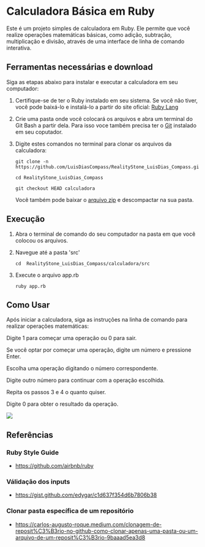 # Calculadora Básica em Ruby

Este é um projeto simples de calculadora em Ruby. Ele permite que você realize operações matemáticas básicas, como adição, subtração, multiplicação e divisão, através de uma interface de linha de comando interativa.

## Ferramentas necessárias e download

Siga as etapas abaixo para instalar e executar a calculadora em seu computador:

1. Certifique-se de ter o Ruby instalado em seu sistema. Se você não tiver, você pode baixá-lo e instalá-lo a partir do site oficial: [Ruby Lang](https://www.ruby-lang.org/)

2. Crie uma pasta onde você colocará os arquivos e abra um terminal do Git Bash a partir dela. Para isso voce também precisa ter o [Git](https://git-scm.com/) instalado em seu coputador.

3. Digite estes comandos no terminal para clonar os arquivos da calculadora:
   ```
   git clone -n https://github.com/LuisDiasCompass/RealityStone_LuisDias_Compass.git

   cd RealityStone_LuisDias_Compass

   git checkout HEAD calculadora
   ```

   Você também pode baixar o [arquivo zip](https://github.com/LuisDiasCompass/RealityStone_LuisDias_Compass/archive/refs/heads/main.zip) e descompactar na sua pasta.

## Execução
1. Abra o terminal de comando do seu computador na pasta em que você colocou os arquivos.

2. Navegue até a pasta 'src'
   ```
   cd  RealityStone_LuisDias_Compass/calculadora/src
   ```
3. Execute o arquivo app.rb
   ```
   ruby app.rb
   ```

## Como Usar
Após iniciar a calculadora, siga as instruções na linha de comando para realizar operações matemáticas:

Digite 1 para começar uma operação ou 0 para sair.

Se você optar por começar uma operação, digite um número e pressione Enter.

Escolha uma operação digitando o número correspondente.

Digite outro número para continuar com a operação escolhida.

Repita os passos 3 e 4 o quanto quiser.

Digite 0 para obter o resultado da operação.

<img src="https://lh3.googleusercontent.com/pw/AIL4fc80arCQXXpIW6c_aR1HBxb70XYi7kJ4liJmlTIpIjr_pjGFQ-_vPa_yLI-0kBxp_COdrcbW_rhRceSLLKu2uDgULJvzBxXA6VHx-Vrp4Xc2GptzXYU-YPJ5e823gFTBVvTX9wftXf_EnxxAHv50PANo=w841-h689-s-no?authuser=0" tittle="calculadora">

## Referências
### Ruby Style Guide
   * https://github.com/airbnb/ruby
   
### Válidação dos inputs
   * https://gist.github.com/edygar/c1d637f354d6b7806b38

### Clonar pasta específica de um repositório
   * https://carlos-augusto-roque.medium.com/clonagem-de-reposit%C3%B3rio-no-github-como-clonar-apenas-uma-pasta-ou-um-arquivo-de-um-reposit%C3%B3rio-9baaad5ea3d8